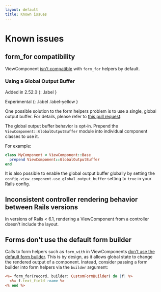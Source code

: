 ```yaml
---
layout: default
title: Known issues
---
```


# Known issues

## form_for compatibility

ViewComponent [isn't compatible](https://github.com/github/view_component/issues/241) with `form_for` helpers by default.

### Using a Global Output Buffer

Added in 2.52.0
{: .label }

Experimental
{: .label .label-yellow }

One possible solution to the form helpers problem is to use a single, global output buffer. For details, please refer to [this pull request](https://github.com/github/view_component/pull/1307).

The global output buffer behavior is opt-in. Prepend the `ViewComponent::GlobalOutputBuffer` module into individual component classes to use it.

For example:

```ruby
class MyComponent < ViewComponent::Base
  prepend ViewComponent::GlobalOutputBuffer
end
```

It is also possible to enable the global output buffer globally by setting the `config.view_component.use_global_output_buffer` setting to `true` in your Rails config.

## Inconsistent controller rendering behavior between Rails versions

In versions of Rails < 6.1, rendering a ViewComponent from a controller doesn't include the layout.

## Forms don't use the default form builder

Calls to form helpers such as `form_with` in ViewComponents [don't use the default form builder](https://github.com/github/view_component/pull/1090#issue-753331927). This is by design, as it allows global state to change the rendered output of a component. Instead, consider passing a form builder into form helpers via the `builder` argument:

```html.erb
<%= form_for(record, builder: CustomFormBuilder) do |f| %>
  <%= f.text_field :name %>
<% end %>
```
